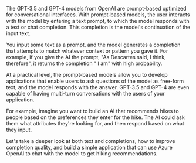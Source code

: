 The GPT-3.5 and GPT-4 models from OpenAI are prompt-based optimized for conversational interfaces. With prompt-based models, the user interacts with the model by entering a text prompt, to which the model responds with a text or chat completion. This completion is the model's continuation of the input text.

You input some text as a prompt, and the model generates a completion that attempts to match whatever context or pattern you gave it. For example, if you give the AI the prompt, "As Descartes said, I think, therefore", it returns the completion " I am" with high probability.

At a practical level, the prompt-based models allow you to develop applications that enable users to ask questions of the model as free-form text, and the model responds with the answer. GPT-3.5 and GPT-4 are even capable of having multi-turn conversations with the users of your application.

For example, imagine you want to build an AI that recommends hikes to people based on the preferences they enter for the hike. The AI could ask them what attributes they're looking for, and then respond based on what they input.

Let's take a deeper look at both text and completions, how to improve completion quality, and build a simple application that can use Azure OpenAI to chat with the model to get hiking recommendations.
